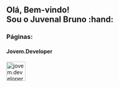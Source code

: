 <h2>Olá, Bem-vindo!</br>Sou o Juvenal Bruno :hand:</h2>

<h3>Páginas:</h3>

<h4>Jovem.Developer</h4>
<a href="https://www.instagram.com/jovem.developer" >
  <img 
       align="left" 
       alt="jovem.developer" 
       width="50px" 
       src="https://images.vexels.com/media/users/3/137198/isolated/preview/07f0d7b69ef071571e4ada2f4d6a053a---cone-do-instagram-colorido-by-vexels.png"
  />
</a>
